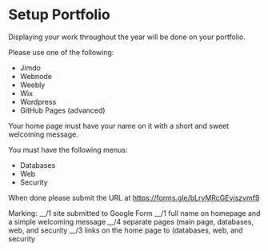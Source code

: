 # Setup Portfolio
Displaying your work throughout the year will be done on your portfolio.
    
Please use one of the following:
- Jimdo   
 - Webnode
 - Weebly  
 - Wix
 - Wordpress
 - GitHub Pages (advanced)

Your home page must have your name on it with a short and sweet welcoming message.</p>

You must have the following menus:
- Databases
- Web
- Security
        
When done please submit the URL at https://forms.gle/bLryMRcGEyjszvmf9
        
Marking:
__/1 site submitted to Google Form
__/1 full name on homepage and a simple welcoming message
__/4 separate pages (main page, databases, web, and security
__/3 links on the home page to (databases, web, and security
